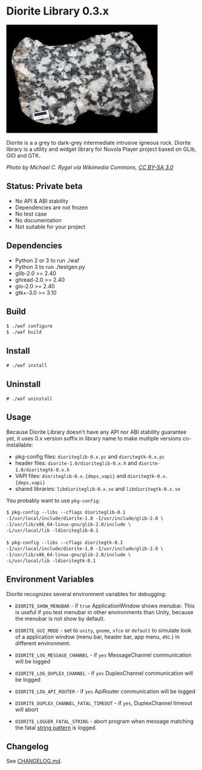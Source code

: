 Diorite Library 0.3.x
=====================

![Diorite stone](diorite.jpg)

Diorite is a a grey to dark-grey intermediate intrusive igneous rock. Diorite library is a utility
and widget library for Nuvola Player project based on GLib, GIO and GTK.

*Photo by Michael C. Rygel via Wikimedia Commons, [CC BY-SA 3.0](http://creativecommons.org/licenses/by-sa/3.0/deed.en)*

Status: Private beta
--------------------

  - No API & ABI stability
  - Dependencies are not frozen
  - No test case
  - No documentation
  - Not suitable for your project

Dependencies
------------

  - Python 2 or 3 to run ./waf
  - Python 3 to run ./testgen.py
  - glib-2.0 >= 2.40
  - ghread-2.0 >= 2.40
  - gio-2.0 >= 2.40
  - gtk+-3.0 >= 3.10

Build
-----

    $ ./waf configure
    $ ./waf build

Install
-------

    # ./waf install
    
Uninstall
---------

    # ./waf uninstall

Usage
-----

Because Diorite Library doesn't have any API nor ABI stability guarantee yet,
it uses 0.x version suffix in library name to make multiple versions co-installable:

  * pkg-config files: ``dioriteglib-0.x.pc`` and ``dioritegtk-0.x.pc``
  * header files: ``diorite-1.0/dioriteglib-0.x.h`` and ``diorite-1.0/dioritegtk-0.x.h``
  * VAPI files: ``dioriteglib-0.x.{deps,vapi}`` and ``dioritegtk-0.x.{deps,vapi}``
  * shared libraries: ``libdioriteglib-0.x.so`` and ``libdioritegtk-0.x.so``

You probably want to use ``pkg-config``:

    $ pkg-config --libs --cflags dioriteglib-0.1
    -I/usr/local/include/diorite-1.0 -I/usr/include/glib-2.0 \
    -I/usr/lib/x86_64-linux-gnu/glib-2.0/include \
    -L/usr/local/lib -ldioriteglib-0.1
    
    $ pkg-config --libs --cflags dioritegtk-0.1
    -I/usr/local/include/diorite-1.0 -I/usr/include/glib-2.0 \
    -I/usr/lib/x86_64-linux-gnu/glib-2.0/include \
    -L/usr/local/lib -ldioritegtk-0.1

Environment Variables
---------------------

Diorite recognizes several environment variables for debugging:

  * `DIORITE_SHOW_MENUBAR` - if `true` ApplicationWindow shows menubar. This is useful if you test
    menubar in other environments than Unity, because the menubar is not show by default.
 
  * `DIORITE_GUI_MODE` - set to `unity`, `gnome`, `xfce` or `default` to simulate look of
    a application window (menu bar, header bar, app menu, etc.) in different environment.
  
  * `DIORITE_LOG_MESSAGE_CHANNEL` - if `yes` MessageChannel communication will be logged
  * `DIORITE_LOG_DUPLEX_CHANNEL` - if `yes` DuplexChannel communication will be logged
  * `DIORITE_LOG_API_ROUTER` - if `yes` ApiRouter communication will be logged
  
  * `DIORITE_DUPLEX_CHANNEL_FATAL_TIMEOUT` - if `yes`, DuplexChannel timeout will abort
  * `DIORITE_LOGGER_FATAL_STRING` - abort program when message matching the fatal
    [string pattern](https://developer.gnome.org/glib/stable/glib-Glob-style-pattern-matching.html) is logged.

Changelog
---------

See [CHANGELOG.md](./CHANGELOG.md).
